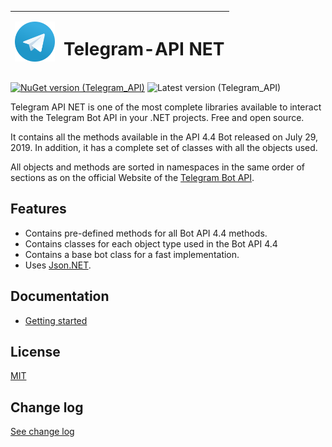 | <img src="./docs/icon.png" alt="Logo" width="64"/> | <h1>Telegram-API NET</h1> |
|--------|--------|

[![NuGet version (Telegram_API)](https://img.shields.io/nuget/v/Telegram_API.svg?style=flat-square)](https://www.nuget.org/packages/Telegram_API/) ![Latest version (Telegram_API)](https://img.shields.io/badge/Pre_release-none-orange?style=flat-square)

  Telegram API NET is one of the most complete libraries available to interact with the Telegram Bot API in your .NET projects. Free and open source.

 It contains all the methods available in the API 4.4 Bot released on July 29, 2019. In addition, it has a complete set of classes with all the objects used.

 All objects and methods are sorted in namespaces in the same order of sections as on the official Website of the [Telegram Bot API](https://core.telegram.org/bots/api).

 ## Features
* Contains pre-defined methods for all Bot API 4.4 methods.
* Contains classes for each object type used in the Bot API 4.4
* Contains a base bot class for a fast implementation.
* Uses [Json.NET](https://www.nuget.org/packages/Newtonsoft.Json/).

## Documentation
-  [Getting started](docs/readme.md)

## License
[MIT](LICENSE)

## Change log
[See change log](docs/change_log.md)
